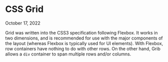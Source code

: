# CSS Grid
October 17, 2022

Grid was written into the CSS3 specification following Flexbox. It works in two dimensions, and is recommended for use with the major components of the layout (whereas Flexbox is typically used for UI elements). With Flexbox, row containers have nothing to do with other rows. On the other hand, Grib allows a `div` container to span multiple rows and/or columns.


